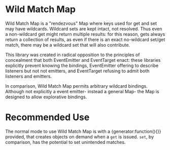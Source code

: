 # Wild Match Map

Wild Match Map is a "rendezvous" Map where keys used for get and set may have wildcards. Wildcard sets are kept intact, not resolved. Thus even a non-wildcard get might return multiple results: for this reason, gets always return a collection of results, as even if there is an exact no-wildcard set/get match, there may be a wildcard set that will also contribute.

This library was created in radical opposition to the principles of concealment that both EventEmitter and EventTarget enact: these libraries explicitly prevent knowing the bindings, EventEmitter offering to describe listeners but not not emitters, and EventTarget refusing to admit both listeners and emitters.

In comparison, Wild Match Map permits arbitrary wildcard bindings. Although not explicitly a event emitter- instead a general Map- the Map is designed to allow explorative bindings.

# Recommended Use

The normal mode to use Wild Match Map is with a {generator:function(){}} provided, that creates objects on demand when a `get` is issued. `set`, by comparison, has the potential to set unintended matches.

